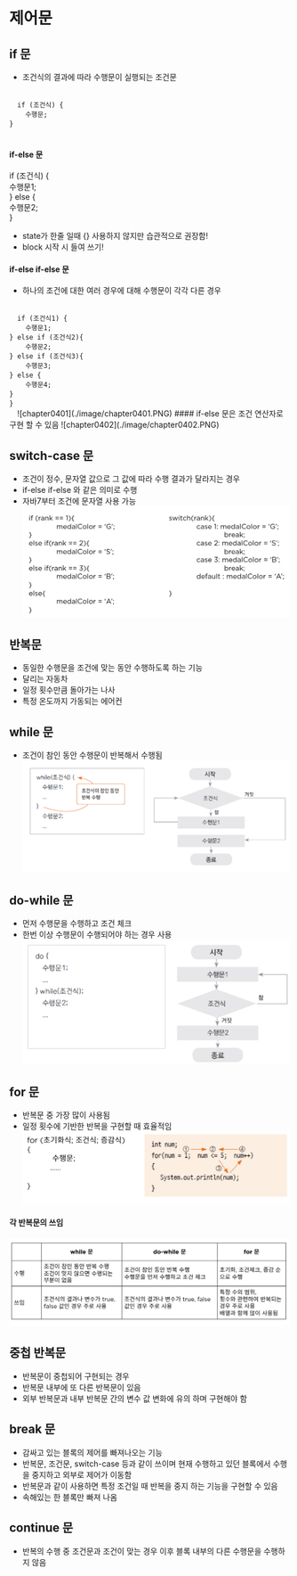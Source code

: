 # 제어문
  
  
## if 문 
* 조건식의 결과에 따라 수행문이 실행되는 조건문
<code>
  if (조건식) {  
	수행문;  
}
  </code>  
  
#### if-else 문
if (조건식) {  
	수행문1;  
} else {  
	수행문2;  
}
  </code>  
* state가 한줄 일때 {} 사용하지 않지만 습관적으로 권장함!  
* block 시작 시 들여 쓰기!  

#### if-else if-else 문
* 하나의 조건에 대한 여러 경우에 대해 수행문이 각각 다른 경우  
<code>
  if (조건식1) {  
	수행문1;  
} else if (조건식2){   
	수행문2;  
} else if (조건식3){  
	수행문3;  
} else {  
	수행문4;  
}  
}
  </code> 
 ![chapter0401](./image/chapter0401.PNG)  
#### if-else 문은 조건 연산자로 구현 할 수 있음
 ![chapter0402](./image/chapter0402.PNG)  
 
## switch-case 문
* 조건이 정수, 문자열 값으로 그 값에 따라 수행 결과가 달라지는 경우  
* if-else if-else 와 같은 의미로 수행  
* 자바7부터 조건에 문자열 사용 가능
 ![chapter0403](./image/chapter0403.PNG)  

## 반복문
* 동일한 수행문을 조건에 맞는 동안 수행하도록 하는 기능
* 달리는 자동차
* 일정 횟수만큼 돌아가는 나사
* 특정 온도까지 가동되는 에어컨  

## while 문
* 조건이 참인 동안 수행문이 반복해서 수행됨
 ![chapter0404](./image/chapter0404.PNG) 


## do-while 문
* 먼저 수행문을 수행하고 조건 체크
* 한번 이상 수행문이 수행되어야 하는 경우 사용
 ![chapter0405](./image/chapter0405.PNG) 

## for 문
* 반복문 중 가장 많이 사용됨  
* 일정 횟수에 기반한 반복을 구현할 때 효율적임  
 ![chapter0406](./image/chapter0406.PNG) 
 
#### 각 반복문의 쓰임
 ![chapter0407](./image/chapter0407.PNG) 
  
## 중첩 반복문
* 반복문이 중첩되어 구현되는 경우
* 반복문 내부에 또 다른 반복문이 있음
* 외부 반복문과 내부 반복문 간의 변수 값 변화에 유의 하며 구현해야 함

## break 문
* 감싸고 있는 블록의 제어를 빠져나오는 기능
* 반복문, 조건문, switch-case 등과 같이 쓰이며 현재 수행하고 있던 블록에서 수행을 중지하고 외부로 제어가 이동함
* 반복문과 같이 사용하면 특정 조건일 때 반복을 중지 하는 기능을 구현할 수 있음
* 속해있는 한 블록만 빠져 나옴

## continue 문
* 반복의 수행 중 조건문과 조건이 맞는 경우  이후 블록 내부의 다른 수행문을 수행하지 않음

